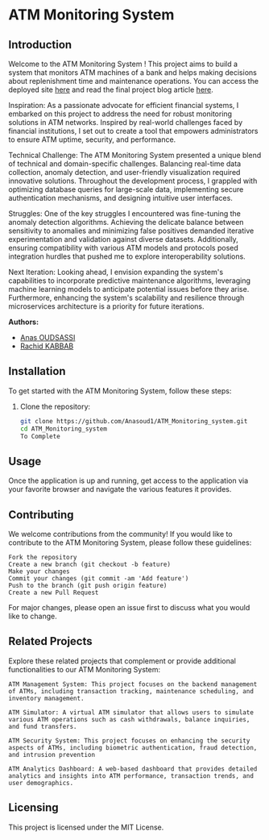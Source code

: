 # ATM Monitoring System

## Introduction

Welcome to the ATM Monitoring System ! This project aims to build a system that monitors ATM machines of a bank and helps making decisions about replenishment time and maintenance operations. You can access the deployed site [here](#) and read the final project blog article [here](#).

Inspiration:
As a passionate advocate for efficient financial systems, I embarked on this project to address the need for robust monitoring solutions in ATM networks. Inspired by real-world challenges faced by financial institutions, I set out to create a tool that empowers administrators to ensure ATM uptime, security, and performance.

Technical Challenge:
The ATM Monitoring System presented a unique blend of technical and domain-specific challenges. Balancing real-time data collection, anomaly detection, and user-friendly visualization required innovative solutions. Throughout the development process, I grappled with optimizing database queries for large-scale data, implementing secure authentication mechanisms, and designing intuitive user interfaces.

Struggles:
One of the key struggles I encountered was fine-tuning the anomaly detection algorithms. Achieving the delicate balance between sensitivity to anomalies and minimizing false positives demanded iterative experimentation and validation against diverse datasets. Additionally, ensuring compatibility with various ATM models and protocols posed integration hurdles that pushed me to explore interoperability solutions.

Next Iteration:
Looking ahead, I envision expanding the system's capabilities to incorporate predictive maintenance algorithms, leveraging machine learning models to anticipate potential issues before they arise. Furthermore, enhancing the system's scalability and resilience through microservices architecture is a priority for future iterations.

**Authors:**
- [Anas OUDSASSI]()
- [Rachid KABBAB](https://www.linkedin.com/in/rachidkabbab)

## Installation

To get started with the ATM Monitoring System, follow these steps:

1. Clone the repository: 
   ```bash
   git clone https://github.com/Anasoud1/ATM_Monitoring_system.git
   cd ATM_Monitoring_system
   To Complete

## Usage

Once the application is up and running, get access to the application via your favorite browser and navigate the various features it provides.

## Contributing

We welcome contributions from the community! If you would like to contribute to the ATM Monitoring System, please follow these guidelines:

    Fork the repository
    Create a new branch (git checkout -b feature)
    Make your changes
    Commit your changes (git commit -am 'Add feature')
    Push to the branch (git push origin feature)
    Create a new Pull Request

For major changes, please open an issue first to discuss what you would like to change.

## Related Projects

Explore these related projects that complement or provide additional functionalities to our ATM Monitoring System:

    ATM Management System: This project focuses on the backend management of ATMs, including transaction tracking, maintenance scheduling, and inventory management.

    ATM Simulator: A virtual ATM simulator that allows users to simulate various ATM operations such as cash withdrawals, balance inquiries, and fund transfers.

    ATM Security System: This project focuses on enhancing the security aspects of ATMs, including biometric authentication, fraud detection, and intrusion prevention

    ATM Analytics Dashboard: A web-based dashboard that provides detailed analytics and insights into ATM performance, transaction trends, and user demographics.

## Licensing

This project is licensed under the MIT License.
